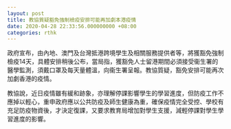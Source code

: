 ```yaml
---
layout: post
title: 教協質疑豁免強制檢疫安排可能再加劇本港疫情
date: 2020-04-28 22:33:56.000000000 +08:00
categories: rthk
---
```


政府宣布，由內地、澳門及台灣抵港跨境學生及相關服務提供者等，將獲豁免強制檢疫14天，具體安排稍後公布，當局指，獲豁免人士留港期間必須接受衞生署的醫學監測，須戴口罩及每天量體溫，向衞生署呈報。教協質疑，豁免安排可能再次加劇香港的疫情。

教協說，近日疫情雖有緩和跡象，亦理解停課影響學生的學習進度，但防疫工作不應掉以輕心，重申政府應以公共防疫及師生健康為重，確保疫情完全受控、學校有充足防疫物資後，才決定復課，又要求教育局增加對學生支援，減輕停課對學生學習進度的影響。
